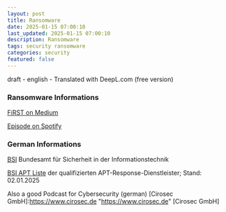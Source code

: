 ```yaml
---
layout: post
title: Ransomware
date: 2025-01-15 07:00:10
last_updated: 2025-01-15 07:00:10
description: Ransomware
tags: security ransomware
categories: security
featured: false
---
```


draft - english - Translated with DeepL.com (free version)


### Ransomware Informations

[FiRST on Medium]:https://malienist.medium.com/living-with-ransomware-4f74ceae0a39 "Medium"
[FiRST on Medium]

[Episode on Spotify]:https://open.spotify.com/episode/3fB8SePCEDSTE4gAfLxOPE?si=9be2e4e59d0a4985&nd=1&dlsi=2641444293cc4291 "episode on spotify"
[Episode on Spotify]

### German Informations

[BSI]:https://www.bsi.bund.de/ "https://www.bsi.bund.de/"
[BSI] Bundesamt für Sicherheit in der Informationstechnik

[BSI APT Liste]:https://www.bsi.bund.de/SharedDocs/Downloads/DE/BSI/Cyber-Sicherheit/Themen/Dienstleister_APT-Response-Liste.html "https://www.bsi.bund.de/SharedDocs/Downloads/DE/BSI/Cyber-Sicherheit/Themen/Dienstleister_APT-Response-Liste.html"
[BSI APT Liste] der qualifizierten APT-Response-Dienstleister; Stand: 02.01.2025

Also a good Podcast for Cybersecurity (german)
[Cirosec GmbH]:https://www.cirosec.de "https://www.cirosec.de"
[Cirosec GmbH]


